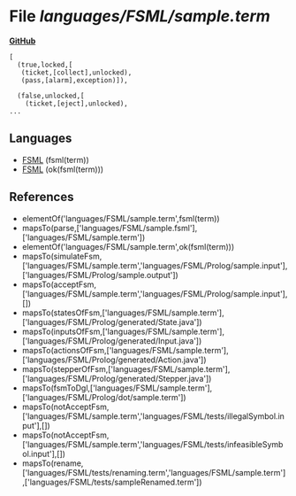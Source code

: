 # File _languages/FSML/sample.term_
**[GitHub](https://github.com/softlang/yas/blob/master/languages/FSML/sample.term)**
```
[ 
  (true,locked,[
   (ticket,[collect],unlocked),
   (pass,[alarm],exception)]),

  (false,unlocked,[
    (ticket,[eject],unlocked),
...
```

## Languages
* [FSML](../languages/FSML.md) (fsml(term))
* [FSML](../languages/FSML.md) (ok(fsml(term)))

## References
* elementOf('languages/FSML/sample.term',fsml(term))
* mapsTo(parse,['languages/FSML/sample.fsml'],['languages/FSML/sample.term'])
* elementOf('languages/FSML/sample.term',ok(fsml(term)))
* mapsTo(simulateFsm,['languages/FSML/sample.term','languages/FSML/Prolog/sample.input'],['languages/FSML/Prolog/sample.output'])
* mapsTo(acceptFsm,['languages/FSML/sample.term','languages/FSML/Prolog/sample.input'],[])
* mapsTo(statesOfFsm,['languages/FSML/sample.term'],['languages/FSML/Prolog/generated/State.java'])
* mapsTo(inputsOfFsm,['languages/FSML/sample.term'],['languages/FSML/Prolog/generated/Input.java'])
* mapsTo(actionsOfFsm,['languages/FSML/sample.term'],['languages/FSML/Prolog/generated/Action.java'])
* mapsTo(stepperOfFsm,['languages/FSML/sample.term'],['languages/FSML/Prolog/generated/Stepper.java'])
* mapsTo(fsmToDgl,['languages/FSML/sample.term'],['languages/FSML/Prolog/dot/sample.term'])
* mapsTo(notAcceptFsm,['languages/FSML/sample.term','languages/FSML/tests/illegalSymbol.input'],[])
* mapsTo(notAcceptFsm,['languages/FSML/sample.term','languages/FSML/tests/infeasibleSymbol.input'],[])
* mapsTo(rename,['languages/FSML/tests/renaming.term','languages/FSML/sample.term'],['languages/FSML/tests/sampleRenamed.term'])
